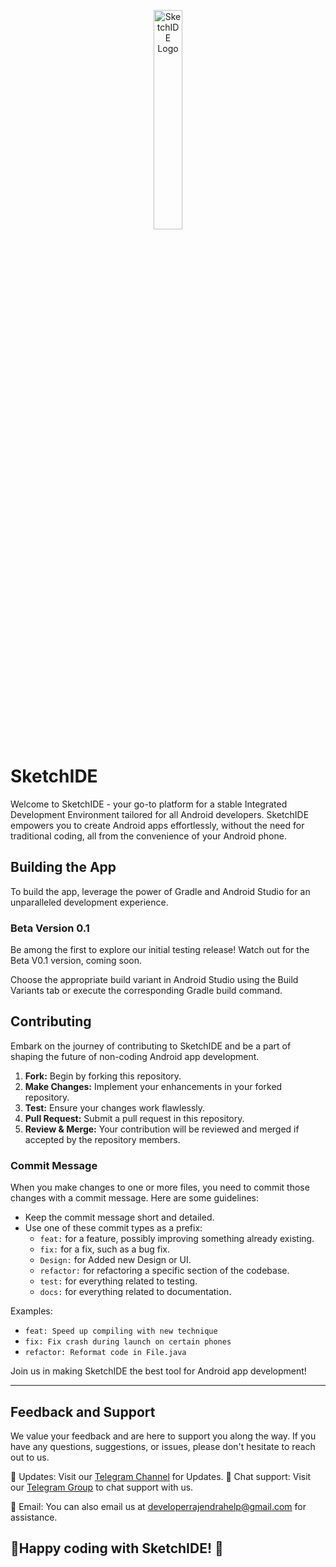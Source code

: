 <p align="center">
  <img src="https://github.com/androidbulb/SketchIDE/blob/master/app/src/main/ic_launcher-playstore.png" width="30%" alt="SketchIDE Logo">
</p>

# SketchIDE

Welcome to SketchIDE - your go-to platform for a stable Integrated Development Environment tailored for all Android developers. SketchIDE empowers you to create Android apps effortlessly, without the need for traditional coding, all from the convenience of your Android phone.

## Building the App
To build the app, leverage the power of Gradle and Android Studio for an unparalleled development experience.

### Beta Version 0.1
Be among the first to explore our initial testing release! Watch out for the Beta V0.1 version, coming soon.

Choose the appropriate build variant in Android Studio using the Build Variants tab or execute the corresponding Gradle build command.

## Contributing

Embark on the journey of contributing to SketchIDE and be a part of shaping the future of non-coding Android app development.

1. **Fork:** Begin by forking this repository.
2. **Make Changes:** Implement your enhancements in your forked repository.
3. **Test:** Ensure your changes work flawlessly.
4. **Pull Request:** Submit a pull request in this repository.
5. **Review & Merge:** Your contribution will be reviewed and merged if accepted by the repository members.


### Commit Message

When you make changes to one or more files, you need to commit those changes with a commit message. Here are some guidelines:

- Keep the commit message short and detailed.
- Use one of these commit types as a prefix:
    - `feat:` for a feature, possibly improving something already existing.
    - `fix:` for a fix, such as a bug fix.
    - `Design:` for Added new Design or UI.
    - `refactor:` for refactoring a specific section of the codebase.
    - `test:` for everything related to testing.
    - `docs:` for everything related to documentation.

Examples:
- `feat: Speed up compiling with new technique`
- `fix: Fix crash during launch on certain phones`
- `refactor: Reformat code in File.java`

Join us in making SketchIDE the best tool for Android app development!


---

## Feedback and Support

We value your feedback and are here to support you along the way. If you have any questions, suggestions, or issues, please don't hesitate to reach out to us.

💬 Updates: Visit our [Telegram Channel](https://t.me/sketchide) for Updates.
💬 Chat support: Visit our [Telegram Group](https://t.me/sketchidegroup) to chat support with us.

📧 Email: You can also email us at developerrajendrahelp@gmail.com for assistance.


## 🎉Happy coding with SketchIDE! 🎉

